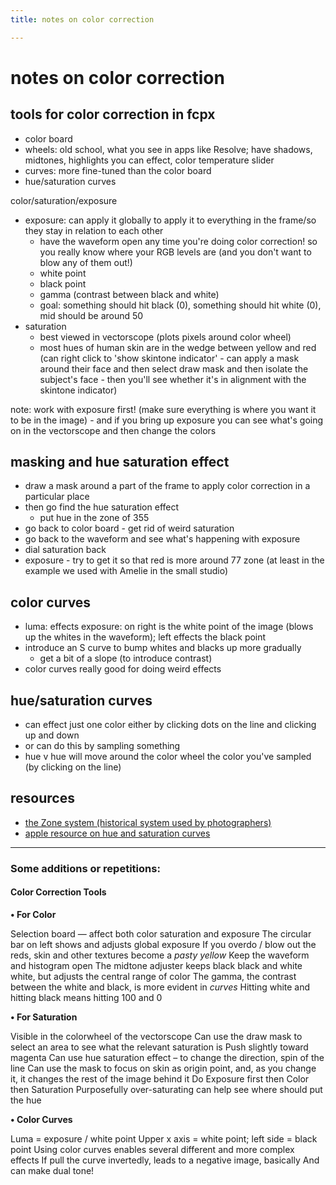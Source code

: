 ```yaml
---
title: notes on color correction

---
```


# notes on color correction


## tools for color correction in fcpx
* color board
* wheels: old school, what you see in apps like Resolve; have shadows, midtones, highlights you can effect, color temperature slider
* curves: more fine-tuned than the color board
* hue/saturation curves


color/saturation/exposure
* exposure: can apply it globally to apply it to everything in the frame/so they stay in relation to each other
    * have the waveform open any time you're doing color correction! so you really know where your RGB levels are (and you don't want to blow any of them out!)
    * white point
    * black point
    * gamma (contrast between black and white)
    * goal: something should hit black (0), something should hit white (0), mid should be around 50
* saturation
    * best viewed in vectorscope (plots pixels around color wheel)
    * most hues of human skin are in the wedge between yellow and red (can right click to 'show skintone indicator' - can apply a mask around their face and then select draw mask and then isolate the subject's face - then you'll see whether it's in alignment with the skintone indicator)


note: work with exposure first! (make sure everything is where you want it to be in the image) - and if you bring up exposure you can see what's going on in the vectorscope and then change the colors

## masking and hue saturation effect
*  draw a mask around a part of the frame to apply color correction in a particular place
* then go find the hue saturation effect
    * put hue in the zone of 355 
* go back to color board - get rid of weird saturation
* go back to the waveform and see what's happening with exposure
* dial saturation back
* exposure - try to get it so that red is more around 77 zone (at least in the example we used with Amelie in the small studio)


## color curves
* luma: effects exposure: on right is the white point of the image (blows up the whites in the waveform); left effects the black point
* introduce an S curve to bump whites and blacks up more gradually 
    * get a bit of a slope (to introduce contrast)
* color curves really good for doing weird effects

## hue/saturation curves
* can effect just one color either by clicking dots on the line and clicking up and down
* or can do this by sampling something
* hue v hue will move around the color wheel the color you've sampled (by clicking on the line)

## resources

* [the Zone system (historical system used by photographers)](https://en.wikipedia.org/wiki/Zone_System)
* [apple resource on hue and saturation curves](https://support.apple.com/guide/final-cut-pro/use-hue-and-saturation-curves-ver463347c6b/mac)

---
### Some additions or repetitions: 

#### Color Correction Tools

**• For Color**

Selection board — affect both color saturation and exposure
The circular bar on left shows and adjusts global exposure
If you overdo / blow out the reds, skin and other textures become a *pasty yellow*
Keep the waveform and histogram open
The midtone adjuster keeps black black and white white, but adjusts the central range of color
The gamma, the contrast between the white and black, is more evident in *curves*
Hitting white and hitting black means hitting 100 and 0


**• For Saturation**

Visible in the colorwheel of the vectorscope
Can use the draw mask to select an area to see what the relevant saturation is
Push slightly toward magenta
Can use hue saturation effect – to change the direction, spin of the line
Can use the mask to focus on skin as origin point, and, as you change it, it changes the rest of the image behind it
Do Exposure first then Color then Saturation
Purposefully over-saturating can help see where should put the hue

**• Color Curves**

Luma = exposure / white point
Upper x axis = white point; left side = black point
Using color curves enables several different and more complex effects
If pull the curve invertedly, leads to a negative image, basically
And can make dual tone!



